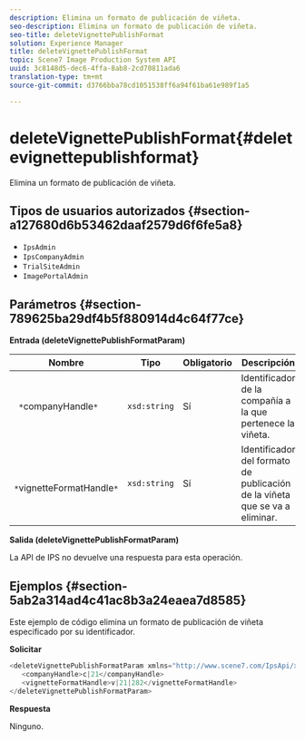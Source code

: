 ```yaml
---
description: Elimina un formato de publicación de viñeta.
seo-description: Elimina un formato de publicación de viñeta.
seo-title: deleteVignettePublishFormat
solution: Experience Manager
title: deleteVignettePublishFormat
topic: Scene7 Image Production System API
uuid: 3c8148d5-dec6-4ffa-8ab8-2cd70811ada6
translation-type: tm+mt
source-git-commit: d3766bba78cd1051538ff6a94f61ba61e989f1a5

---
```



# deleteVignettePublishFormat{#deletevignettepublishformat}

Elimina un formato de publicación de viñeta.

## Tipos de usuarios autorizados {#section-a127680d6b53462daaf2579d6f6fe5a8}

* `IpsAdmin`
* `IpsCompanyAdmin`
* `TrialSiteAdmin`
* `ImagePortalAdmin`

## Parámetros {#section-789625ba29df4b5f880914d4c64f77ce}

**Entrada (deleteVignettePublishFormatParam)**

| Nombre | Tipo | Obligatorio | Descripción |
|---|---|---|---|
| ` *`companyHandle`*` | `xsd:string` | Sí | Identificador de la compañía a la que pertenece la viñeta. |
| ` *`vignetteFormatHandle`*` | `xsd:string` | Sí | Identificador del formato de publicación de la viñeta que se va a eliminar. |

**Salida (deleteVignettePublishFormatParam)**

La API de IPS no devuelve una respuesta para esta operación.

## Ejemplos {#section-5ab2a314ad4c41ac8b3a24eaea7d8585}

Este ejemplo de código elimina un formato de publicación de viñeta especificado por su identificador.

**Solicitar**

```java
<deleteVignettePublishFormatParam xmlns="http://www.scene7.com/IpsApi/xsd/2008-01-15">
   <companyHandle>c|21</companyHandle>
   <vignetteFormatHandle>v|21|282</vignetteFormatHandle>
</deleteVignettePublishFormatParam>
```

**Respuesta**

Ninguno.
